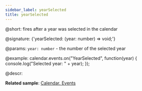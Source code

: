 ```yaml
---
sidebar_label: yearSelected
title: yearSelected
---          
```


@short: fires after a year was selected in the calendar

@signature: {'yearSelected: (year: number) => void;'}

@params:
`year: number` - the number of the selected year

@example:
calendar.events.on("YearSelected", function(year) {
    console.log("Selected year: " + year);
});

@descr:

**Related sample**: [Calendar. Events](https://snippet.dhtmlx.com/7kj7fiek)
